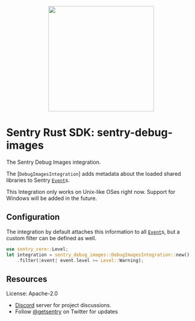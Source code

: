 <p align="center">
    <a href="https://sentry.io" target="_blank" align="center">
        <img src="https://sentry-brand.storage.googleapis.com/sentry-logo-black.png" width="280">
    </a>
</p>

# Sentry Rust SDK: sentry-debug-images

The Sentry Debug Images integration.

The [`DebugImagesIntegration`] adds metadata about the loaded shared
libraries to Sentry [`Event`]s.

This Integration only works on Unix-like OSes right now. Support for Windows
will be added in the future.

## Configuration

The integration by default attaches this information to all [`Event`]s, but
a custom filter can be defined as well.

```rust
use sentry_core::Level;
let integration = sentry_debug_images::DebugImagesIntegration::new()
    .filter(|event| event.level >= Level::Warning);
```

[`Event`]: https://docs.rs/sentry-debug-images/0.21.0/sentry_debug-images/sentry_core::protocol::Event

## Resources

License: Apache-2.0

- [Discord](https://discord.gg/ez5KZN7) server for project discussions.
- Follow [@getsentry](https://twitter.com/getsentry) on Twitter for updates

